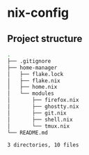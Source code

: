 # nix-config

## Project structure

```bash
.
├── .gitignore
├── home-manager
│   ├── flake.lock
│   ├── flake.nix
│   ├── home.nix
│   └── modules
│       ├── firefox.nix
│       ├── ghostty.nix
│       ├── git.nix
│       ├── shell.nix
│       └── tmux.nix
└── README.md

3 directories, 10 files
```

